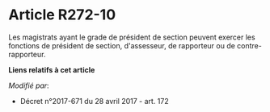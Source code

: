 # Article R272-10

Les magistrats ayant le grade de président de section peuvent exercer les fonctions de président de section, d'assesseur, de
rapporteur ou de contre-rapporteur.

**Liens relatifs à cet article**

_Modifié par_:

  - Décret n°2017-671 du 28 avril 2017 - art. 172
